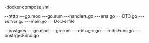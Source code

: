 -docker-compose.yml

--htttp
---go.mod
---go.sum
---handlers.go
---errs.go
---DTO.go
---server.go
---main.go
---Dockerfile

--postgres
---go.mod
---go.sum
---dbLogic.go
---redisFunc.go
---postrgesFunc.go
